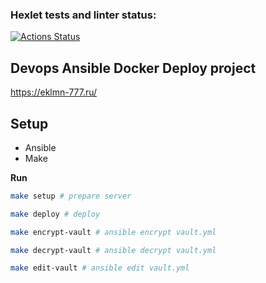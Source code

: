 ### Hexlet tests and linter status:
[![Actions Status](https://github.com/eklmn-777/devops-for-programmers-project-76/workflows/hexlet-check/badge.svg)](https://github.com/eklmn-777/devops-for-programmers-project-76/actions)

## Devops Ansible Docker Deploy project
https://eklmn-777.ru/

## Setup

* Ansible
* Make

**Run**

```bash
make setup # prepare server

make deploy # deploy

make encrypt-vault # ansible encrypt vault.yml

make decrypt-vault # ansible decrypt vault.yml

make edit-vault # ansible edit vault.yml
```